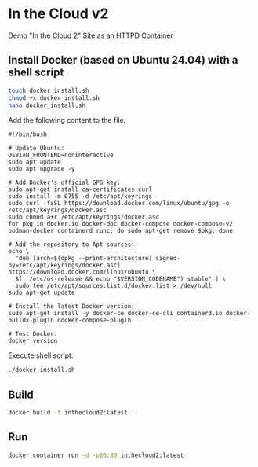 # In the Cloud v2
Demo "In the Cloud 2" Site as an HTTPD Container


## Install Docker (based on Ubuntu 24.04) with a shell script
```bash
touch docker_install.sh
chmod +x docker_install.sh
nano docker_install.sh
```

Add the following content to the file:
```script
#!/bin/bash

# Update Ubuntu:
DEBIAN_FRONTEND=noninteractive
sudo apt update
sudo apt upgrade -y

# Add Docker's official GPG key:
sudo apt-get install ca-certificates curl
sudo install -m 0755 -d /etc/apt/keyrings
sudo curl -fsSL https://download.docker.com/linux/ubuntu/gpg -o /etc/apt/keyrings/docker.asc
sudo chmod a+r /etc/apt/keyrings/docker.asc
for pkg in docker.io docker-doc docker-compose docker-compose-v2 podman-docker containerd runc; do sudo apt-get remove $pkg; done

# Add the repository to Apt sources:
echo \
  "deb [arch=$(dpkg --print-architecture) signed-by=/etc/apt/keyrings/docker.asc] https://download.docker.com/linux/ubuntu \
  $(. /etc/os-release && echo "$VERSION_CODENAME") stable" | \
  sudo tee /etc/apt/sources.list.d/docker.list > /dev/null
sudo apt-get update

# Install the latest Docker version:
sudo apt-get install -y docker-ce docker-ce-cli containerd.io docker-buildx-plugin docker-compose-plugin

# Test Docker:
docker version
```

Execute shell script:
```bash
./docker_install.sh
```


## Build
```bash
docker build -t inthecloud2:latest .
```


## Run
```bash
docker container run -d -p80:80 inthecloud2:latest
```
